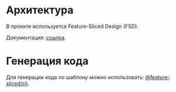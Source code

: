 # Архитектура
В проекте используется Feature-Sliced Design (FSD).

Документация: [ссылка](https://feature-sliced.github.io/documentation).

# Генерация кода
Для генерации кода по шаблону можно использовать: [@feature-sliced/cli](https://github.com/feature-sliced/cli).
